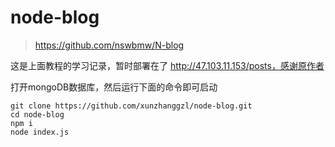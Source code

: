 # node-blog

> https://github.com/nswbmw/N-blog

这是上面教程的学习记录，暂时部署在了 http://47.103.11.153/posts，感谢原作者

打开mongoDB数据库，然后运行下面的命令即可启动
```
git clone https://github.com/xunzhanggzl/node-blog.git
cd node-blog
npm i
node index.js
```